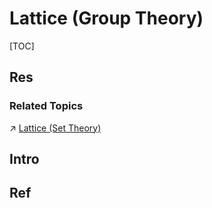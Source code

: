 # Lattice (Group Theory)

[TOC]



## Res
### Related Topics
↗ [Lattice (Set Theory)](../../../../🤼‍♀️%20Mathematical%20Logic/Set%20Theory/👬%20Relation%20&%20Order%20Theory/Lattice%20(Set%20Theory)/Lattice%20(Set%20Theory).md)



## Intro



## Ref
